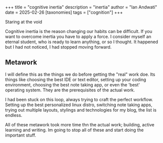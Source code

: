 +++
title = "cognitive inertia"
description = "inertia"
author = "Ian Andwati"
date = 2025-02-26
[taxonomies]
tags = ["cognition"]
+++

Staring at the void

<!-- more -->

Cognitive inertia is the reason changing our habits can be difficult. If you want to overcome inertia you have to apply a force. I consider myself an eternal student, who is ready to learn anything, or so I thought. It happened but I had not noticed, I had stopped moving forward.

## Metawork

I will define this as the things we do before getting the "real" work doe. Its  things like choosing the best IDE or text editor, setting up your coding environment, choosing the best note taking app, or even the 'best' operating system. They are the prerequisites of the actual work.

I had been stuck on this loop, always trying to craft the perfect workflow. Setting up the best personalized linux distro, switching note taking apps, trying out multiple layouts, stylings and technologies for my blog, the list is endless. 

All of these metawork took more time thn the actual work; building, active learning and writing. Im going to stop all of these and start doing the important stuff.

